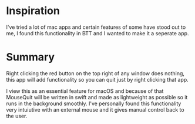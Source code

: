 # Inspiration

I've tried a lot of mac apps and certain features of some have stood out to me, I found this functionality in BTT and I wanted to make it a seperate app.

# Summary


Right clicking the red button on the top right of any window does nothing, this app will add functionality so you can quit just by right clicking that app.

I view this as an essential feature for macOS and because of that MouseQuit will be written in swift and made as lightweight as possible so it runs in the background smoothly. I've personally found this functionality very intuiutive with an external mouse and it gives manual control back to the user.
